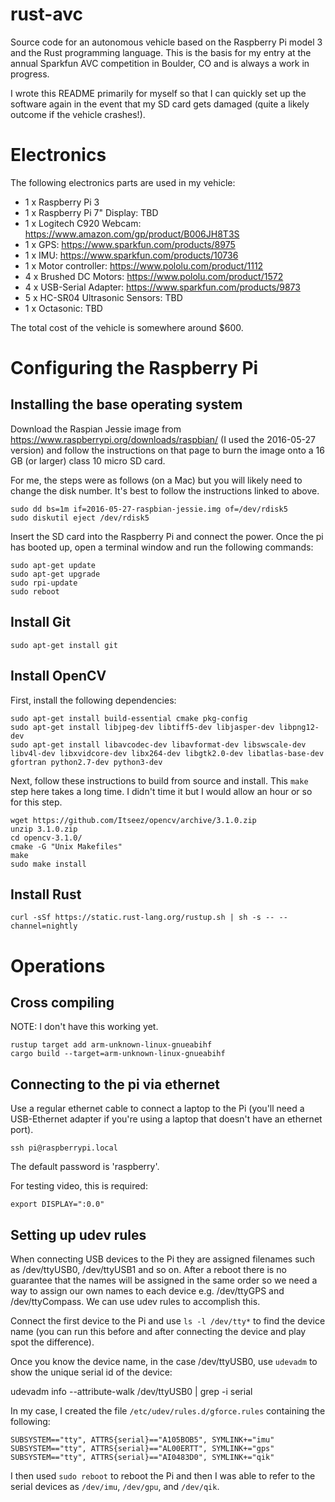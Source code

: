 # rust-avc

Source code for an autonomous vehicle based on the Raspberry Pi model 3 and the Rust programming language. This is the basis for my entry at the annual Sparkfun AVC competition in Boulder, CO and is always a work in progress.

I wrote this README primarily for myself so that I can quickly set up the software again in the event that my SD card gets damaged (quite a likely outcome if the vehicle crashes!).

# Electronics

The following electronics parts are used in my vehicle:

- 1 x Raspberry Pi 3
- 1 x Raspberry Pi 7" Display: TBD
- 1 x Logitech C920 Webcam: https://www.amazon.com/gp/product/B006JH8T3S
- 1 x GPS: https://www.sparkfun.com/products/8975
- 1 x IMU: https://www.sparkfun.com/products/10736
- 1 x Motor controller: https://www.pololu.com/product/1112
- 4 x Brushed DC Motors: https://www.pololu.com/product/1572
- 4 x USB-Serial Adapter: https://www.sparkfun.com/products/9873
- 5 x HC-SR04 Ultrasonic Sensors: TBD
- 1 x Octasonic: TBD

The total cost of the vehicle is somewhere around $600.

# Configuring the Raspberry Pi

## Installing the base operating system

Download the Raspian Jessie image from https://www.raspberrypi.org/downloads/raspbian/ (I used the 2016-05-27 version) and follow the instructions on that page to 
burn the image onto a 16 GB (or larger) class 10 micro SD card. 

For me, the steps were as follows (on a Mac) but you will likely need to change the disk number. It's best to follow the instructions linked to above.

```
sudo dd bs=1m if=2016-05-27-raspbian-jessie.img of=/dev/rdisk5
sudo diskutil eject /dev/rdisk5
```

Insert the SD card into the Raspberry Pi and connect the power. Once the pi has booted up, open a terminal window and run the following commands:

```
sudo apt-get update
sudo apt-get upgrade
sudo rpi-update
sudo reboot
```

## Install Git

```
sudo apt-get install git
```

## Install OpenCV

First, install the following dependencies:

```
sudo apt-get install build-essential cmake pkg-config
sudo apt-get install libjpeg-dev libtiff5-dev libjasper-dev libpng12-dev
sudo apt-get install libavcodec-dev libavformat-dev libswscale-dev libv4l-dev libxvidcore-dev libx264-dev libgtk2.0-dev libatlas-base-dev gfortran python2.7-dev python3-dev
```

Next, follow these instructions to build from source and install. This `make` step here takes a long time. I didn't time it but I would allow an hour or so for this step. 

```
wget https://github.com/Itseez/opencv/archive/3.1.0.zip
unzip 3.1.0.zip
cd opencv-3.1.0/
cmake -G "Unix Makefiles"
make
sudo make install
```

## Install Rust

```
curl -sSf https://static.rust-lang.org/rustup.sh | sh -s -- --channel=nightly
```

# Operations

## Cross compiling

NOTE: I don't have this working yet.

```
rustup target add arm-unknown-linux-gnueabihf
cargo build --target=arm-unknown-linux-gnueabihf
```

## Connecting to the pi via ethernet

Use a regular ethernet cable to connect a laptop to the Pi (you'll need a USB-Ethernet adapter if you're using a laptop that doesn't have an ethernet port).

```ssh pi@raspberrypi.local```

The default password is 'raspberry'.

For testing video, this is required:

```
export DISPLAY=":0.0"
```


## Setting up udev rules

When connecting USB devices to the Pi they are assigned filenames such as /dev/ttyUSB0, /dev/ttyUSB1 and so on. After a reboot there is no guarantee that the names will be assigned in the same order so we need a way to assign our own names to each device e.g. /dev/ttyGPS and /dev/ttyCompass. We can use udev rules to accomplish this.

Connect the first device to the Pi and use `ls -l /dev/tty*` to find the device name (you can run this before and after connecting the device and play spot the difference).

Once you know the device name, in the case /dev/ttyUSB0, use `udevadm` to show the unique serial id of the device:

udevadm info --attribute-walk /dev/ttyUSB0 | grep -i serial

In my case, I created the file `/etc/udev/rules.d/gforce.rules` containing the following:

```
SUBSYSTEM=="tty", ATTRS{serial}=="A105BOB5", SYMLINK+="imu"
SUBSYSTEM=="tty", ATTRS{serial}=="AL00ERTT", SYMLINK+="gps"
SUBSYSTEM=="tty", ATTRS{serial}=="AI0483D0", SYMLINK+="qik"
```

I then used `sudo reboot` to reboot the Pi and then I was able to refer to the serial devices as `/dev/imu`, `/dev/gpu`, and `/dev/qik`.

